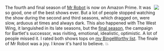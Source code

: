 <img src="http://scripting.com/images/2018/06/21/ourDemocracyHasBeenHacked.png" border="0" align="right">The fourth and final season of <a href="https://www.amazon.com/Mr-Robot-Season-4/dp/B07X1V834N">Mr Robot</a> is now on Amazon Prime. It was so good, one of the best shows ever. But a lot of people stopped watching the show during the second and third seasons, which dragged on, were slow, arduous at times and always dark. This also happened with The West Wing, it languished in its late seasons, but the <a href="https://en.wikipedia.org/wiki/The_West_Wing_(season_7)">final season</a>, the campaign for Bartlet's successor, was riviting, emotional, idealistic, optimistic. A lot of people missed it. I rated both shows tops on <a href="http://my.bingeworthy.io/davewiner/">my BingeWorthy list</a>. The finale of Mr Robot was a joy. I know it's hard to believe. :boom:
